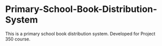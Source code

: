 # Primary-School-Book-Distribution-System
 This is a primary school book distribution system. Developed for Project 350 course.
